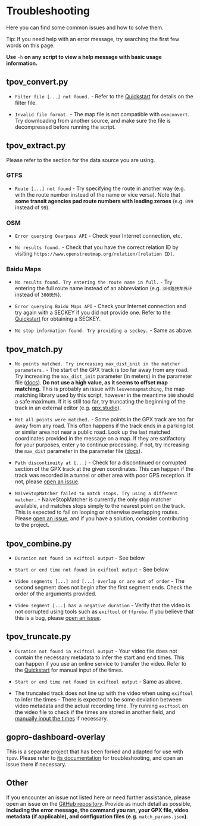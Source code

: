 # Troubleshooting

Here you can find some common issues and how to solve them.

Tip: If you need help with an error message, try searching the first few words on this page.

**Use** `-h` **on any script to view a help message with basic usage information.**

## tpov_convert.py

- `Filter file [...] not found.` - Refer to the [Quickstart](quickstart.md#downloading-the-map) for details on the filter file.

- `Invalid file format.` - The map file is not compatible with `osmconvert`. Try downloading from another source, and make sure the file is decompressed before running the script.

## tpov_extract.py

Please refer to the section for the data source you are using.

### GTFS

- `Route [...] not found` - Try specifying the route in another way (e.g. with the route number instead of the name or vice versa). Note that **some transit agencies pad route numbers with leading zeroes** (e.g. `099` instead of `99`).

### OSM

- `Error querying Overpass API` - Check your Internet connection, etc.

- `No results found.` - Check that you have the correct relation ID by visiting `https://www.openstreetmap.org/relation/[relation ID]`.

### Baidu Maps

- `No results found. Try entering the route name in full.` - Try entering the full route name instead of an abbreviation (e.g. `300路快车外环` instead of `300快外`).

- `Error querying Baidu Maps API` - Check your Internet connection and try again with a SECKEY if you did not provide one. Refer to the [Quickstart](quickstart.md#baidu-maps) for obtaining a SECKEY.

- `No stop information found. Try providing a seckey.` - Same as above.

## tpov_match.py

- `No points matched. Try increasing max_dist_init in the matcher parameters.` - The start of the GPX track is too far away from any road. Try increasing the `max_dist_init` parameter (in meters) in the parameter file ([docs](match_params.md)). **Do not use a high value, as it seems to offset map matching.** This is probably an issue with `leuvenmapmatching`, the map matching library used by this script, however in the meantime `100` should a safe maximum. If it is still too far, try truncating the beginning of the track in an external editor (e.g. [gpx.studio](https://gpx.studio/)).

- `Not all points were matched.` - Some points in the GPX track are too far away from any road. This often happens if the track ends in a parking lot or similar area not near a public road. Look up the last matched coordinates provided in the message on a map. If they are satifactory for your purposes, enter `y` to continue processing. If not, try increasing the `max_dist` parameter in the parameter file ([docs](match_params.md)).

- `Path discontinuity at [...]` - Check for a discontinued or corrupted section of the GPX track at the given coordinates. This can happen if the track was recorded in a tunnel or other area with poor GPS reception. If not, please [open an issue](#other).

- `NaiveStopMatcher failed to match stops. Try using a different matcher.` - NaiveStopMatcher is currently the only stop matcher available, and matches stops simply to the nearest point on the track. This is expected to fail on looping or otherwise overlapping routes. Please [open an issue](#other), and if you have a solution, consider contributing to the project.

## tpov_combine.py

- `Duration not found in exiftool output` - See below

- `Start or end time not found in exiftool output` - See below

- `Video segments [...] and [...] overlap or are out of order` - The second segment does not begin after the first segment ends. Check the order of the arguments provided.

- `Video segment [...] has a negative duration` - Verify that the video is not corrupted using tools such as `exiftool` or `ffprobe`. If you believe that this is a bug, please [open an issue](#other).

## tpov_truncate.py

- `Duration not found in exiftool output` - Your video file does not contain the necessary metadata to infer the start and end times. This can happen if you use an online service to transfer the video. Refer to the [Quickstart](quickstart.md#matching-and-truncating-the-gps-track) for manual input of the times.

- `Start or end time not found in exiftool output` - Same as above.

- The truncated track does not line up with the video when using `exiftool` to infer the times - There is expected to be some deviation between video metadata and the actual recording time. Try running `exiftool` on the video file to check if the times are stored in another field, and [manually input the times](quickstart.md#matching-and-truncating-the-gps-track) if necessary.

## gopro-dashboard-overlay

This is a separate project that has been forked and adapted for use with `tpov`. Please refer to [its documentation](https://github.com/CyrilSLi/gopro-dashboard-overlay/tree/main/docs) for troubleshooting, and open an issue there if necessary.

## Other

If you encounter an issue not listed here or need further assistance, please open an issue on the [GitHub repository](https://github.com/CyrilSLi/tpov). Provide as much detail as possible, **including the error message, the command you ran, your GPX file, video metadata (if applicable), and configuation files (e.g.** `match_params.json`**)**.